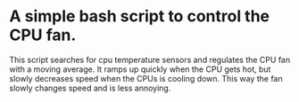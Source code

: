 # A simple bash script to control the CPU fan.
This script searches for cpu temperature sensors and regulates the CPU fan with a moving average. It ramps up quickly when the CPU gets hot, but slowly decreases speed when the CPUs is cooling down. This way the fan slowly changes speed and is less annoying.
